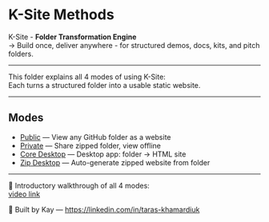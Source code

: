 # K-Site Methods

K-Site - **Folder Transformation Engine**  
→ Build once, deliver anywhere - for structured demos, docs, kits, and pitch folders.

---

This folder explains all 4 modes of using K-Site:  
Each turns a structured folder into a usable static website.

---

## Modes

- [Public](https://tk51.github.io/k-site-portal/methods/ks-01-public-viewer.html) — View any GitHub folder as a website  
- [Private](https://tk51.github.io/k-site-portal/methods/ks-02-private-viewer.html) — Share zipped folder, view offline  
- [Core Desktop](https://tk51.github.io/k-site-portal/methods/ks-03-core-viewer.html) — Desktop app: folder → HTML site  
- [Zip Desktop](https://tk51.github.io/k-site-portal/methods/ks-04-zip-viewer.html) — Auto-generate zipped website from folder

---

🎥 Introductory walkthrough of all 4 modes:  
[video link](https://youtu.be/Ff_-9Zq4IJY)

📎 Built by Kay — https://linkedin.com/in/taras-khamardiuk
